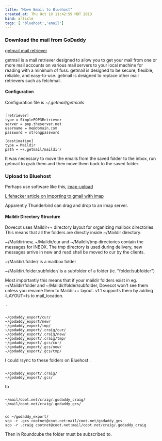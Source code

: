 ```yaml
---
title: "Move Email to Bluehost"
created_at: Thu Oct 10 11:42:59 MDT 2013
kind: article
tags: [ 'bluehost','email']
---
```


### Download the mail from GoDaddy
[getmail mail retriever](http://pyropus.ca/software/getmail/)

getmail is a mail retriever designed to allow you to get your mail from
one or more mail accounts on various mail servers to your local machine
for reading with a minimum of fuss. getmail is designed to be secure,
flexible, reliable, and easy-to-use. getmail is designed to replace
other mail retrievers such as fetchmail.

#### Configuration

Configuration file is
_~/.getmail/getmails_

<pre><code>
[retriever]
type = SimplePOP3Retriever
server = pop.theserver.net
username = me@domain.com
password = strongpassword

[destination]
type = Maildir
path = ~/.getmail/maildir/
</code></pre>

It was necessary to move the emails from the saved folder to the inbox,
run getmail to grab them
and then move them back to the saved folder.

### Upload to Bluehost
Perhaps use software like this,
[imap-upload](http://imap-upload.sourceforge.net/)

[Lifehacker article on importing to gmail with imap](http://lifehacker.com/332624/import-messages-into-gmail-via-imap)

Apparently Thunderbird can drag and drop to an imap server.

#### Maildir Directory Structure

Dovecot uses Maildir++ directory layout for organizing mailbox
directories. This means that all the folders are directly inside ~/Maildir
directory:

~/Maildir/new, ~/Maildir/cur and ~/Maildir/tmp directories contain
the messages for INBOX. The tmp directory is used during delivery,
new messages arrive in new and read shall be moved to cur by the clients.

~/Maildir/.folder/ is a mailbox folder

~/Maildir/.folder.subfolder/ is a subfolder of a folder
(ie. "folder/subfolder")

Most importantly this means that if your maildir folders exist in
eg. ~/Maildir/folder and ~/Maildir/folder/subfolder, Dovecot won't see
them unless you rename them to Maildir++ layout. v1.1 supports them by
adding :LAYOUT=fs to mail_location.

    .
<pre><code>
~/godaddy_export/cur/
~/godaddy_export/new/
~/godaddy_export/tmp/
~/godaddy_export/.craig/cur/
~/godaddy_export/.craig/new/
~/godaddy_export/.craig/tmp/
~/godaddy_export/.gcs/cur/
~/godaddy_export/.gcs/new/
~/godaddy_export/.gcs/tmp/
</code></pre>

I could rsync to these folders on Bluehost
    .
<pre><code>
~/godaddy_export/.craig/
~/godaddy_export/.gcs/
</code></pre>
    
to
    
<pre><code>
~/mail/coot.net/craig/.godaddy_craig/
~/mail/coot.net/craig/.godaddy_gcs/
</code></pre>
    
<pre><code>
cd ~/godaddy_export/
scp -r .gcs cootnet@coot.net:mail/coot.net/godaddy_gcs
scp -r .craig cootnet@coot.net:mail/coot.net/craig/.godaddy_craig
</code></pre>

Then in Roundcube the folder must be subscribed to.

